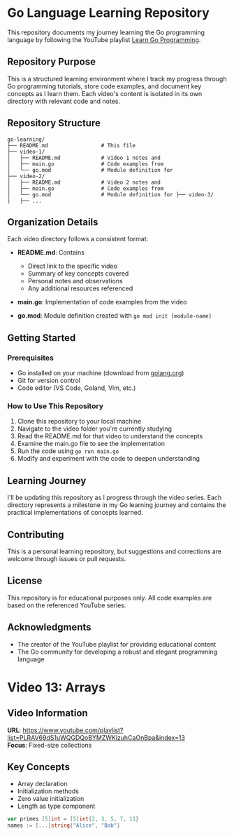 # Go Language Learning Repository

This repository documents my journey learning the Go programming language by following the YouTube playlist [Learn Go Programming](https://www.youtube.com/playlist?list=PLRAV69dS1uWQGDQoBYMZWKjzuhCaOnBpa).

## Repository Purpose

This is a structured learning environment where I track my progress through Go programming tutorials, store code examples, and document key concepts as I learn them. Each video's content is isolated in its own directory with relevant code and notes.

## Repository Structure

```
go-learning/
├── README.md                 # This file
├── video-1/
│   ├── README.md             # Video 1 notes and 
│   ├── main.go               # Code examples from 
│   └── go.mod                # Module definition for 
├── video-2/
│   ├── README.md             # Video 2 notes and 
│   ├── main.go               # Code examples from 
│   └── go.mod                # Module definition for ├── video-3/
|   ├── ...
```

## Organization Details

Each video directory follows a consistent format:

- **README.md**: Contains
  - Direct link to the specific video
  - Summary of key concepts covered
  - Personal notes and observations
  - Any additional resources referenced

- **main.go**: Implementation of code examples from the video

- **go.mod**: Module definition created with `go mod init [module-name]`

## Getting Started

### Prerequisites

- Go installed on your machine (download from [golang.org](https://golang.org/dl/))
- Git for version control
- Code editor (VS Code, Goland, Vim, etc.)

### How to Use This Repository

1. Clone this repository to your local machine
2. Navigate to the video folder you're currently studying
3. Read the README.md for that video to understand the concepts
4. Examine the main.go file to see the implementation
5. Run the code using `go run main.go`
6. Modify and experiment with the code to deepen understanding

## Learning Journey

I'll be updating this repository as I progress through the video series. Each directory represents a milestone in my Go learning journey and contains the practical implementations of concepts learned.

## Contributing

This is a personal learning repository, but suggestions and corrections are welcome through issues or pull requests.

## License

This repository is for educational purposes only. All code examples are based on the referenced YouTube series.

## Acknowledgments

- The creator of the YouTube playlist for providing educational content
- The Go community for developing a robust and elegant programming language
# Video 13: Arrays
## Video Information
**URL**: https://www.youtube.com/playlist?list=PLRAV69dS1uWQGDQoBYMZWKjzuhCaOnBpa&index=13  
**Focus**: Fixed-size collections

## Key Concepts
- Array declaration
- Initialization methods
- Zero value initialization
- Length as type component

```go
var primes [5]int = [5]int{2, 3, 5, 7, 11}
names := [...]string{"Alice", "Bob"}
```